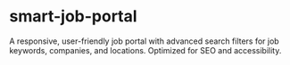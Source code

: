 # smart-job-portal
A responsive, user-friendly job portal with advanced search filters for job keywords, companies, and locations. Optimized for SEO and accessibility.
